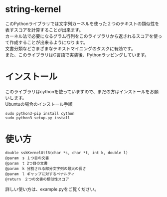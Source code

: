 # string-kernel
このPythonライブラリでは文字列カーネルを使った２つのテキストの類似性を表すスコアを計算することが出来ます。  
カーネル法で必要になるグラム行列をこのライブラリから返されるスコアを使って作成することが出来るようになります。  
文書分類などさまざまなテキストマイニングのタスクに有効です。  
また、このライブラリはC言語で実装後、Pythonラッピングしています。
# インストール
このライブラリはcythonを使っていますので、まだの方はインストールをお願いします。  
Ubuntuの場合のインストール手順
```
sudo python3-pip install cython
sudo python3 setup.py install
```
# 使い方
```
double sskKernelUtf8(char *s, char *t, int k, double l)
@param　s １つ目の文書
@param　t 2つ目の文書
@param　k 分割される部分文字列の最大の長さ
@param　l ギャップに対するペナルティ
@return　２つの文書の類似性スコア
```
詳しい使い方は、example.pyをご覧ください。

